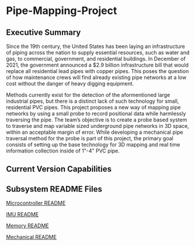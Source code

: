 # Pipe-Mapping-Project
## Executive Summary
Since the 19th century, the United States has been laying an infrastructure of piping across the nation to supply
essential resources, such as water and gas, to commercial, government, and residential buildings. In December of 2021,
the government announced a $2.9 billion infrastructure bill that would replace all residential lead pipes with copper pipes.
This poses the question of how maintenance crews will find already existing pipe networks at a low cost without the danger of heavy digging equipment.

Methods currently exist for the detection of the aformentioned large industrial
pipes, but there is a distinct lack of such technology for small, residential PVC
pipes. This project proposes a new way of mapping pipe networks by using a small probe to record positional data
while harmlessly traversing the pipe. The team’s objective is to create a probe based system to traverse and map variable sized underground pipe networks in 3D space, within an acceptable margin of error. While developing a mechanical pipe traversal method for the probe is part of this project, the primary goal consists of setting up the base technology for 3D mapping and real time information collection inside of 1"-4" PVC pipe.


## Current Version Capabilities














## Subsystem README Files

[Microcontroller README](projectDocumentation/microcontrollerSubsystem/README.md)

[IMU README](projectDocumentation/imuSubsystem/README.md)

[Memory README](projectDocumentation/memorySubsystem/README.md)

[Mechanical README](projectDocumentation/mechanicalSubsystem/README.md)
